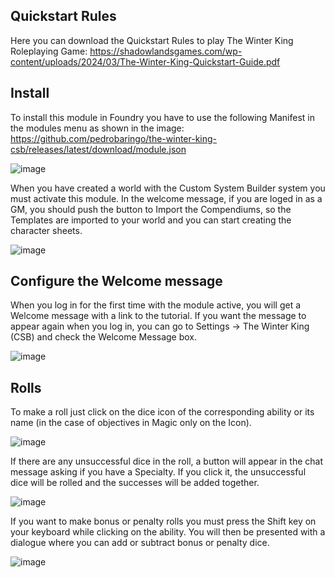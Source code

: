 ## Quickstart Rules
Here you can download the Quickstart Rules to play The Winter King Roleplaying Game:
https://shadowlandsgames.com/wp-content/uploads/2024/03/The-Winter-King-Quickstart-Guide.pdf

## Install
To install this module in Foundry you have to use the following Manifest in the modules menu as shown in the image: https://github.com/pedrobaringo/the-winter-king-csb/releases/latest/download/module.json

![image](https://github.com/pedrobaringo/the-winter-king-csb/assets/148097688/e56e1a05-bb28-4f24-9800-5bcd33a71d73)

When you have created a world with the Custom System Builder system you must activate this module. In the welcome message, if you are loged in as a GM, you should push the button to Import the Compendiums, so the Templates are imported to your world and you can start creating the character sheets.

![image](https://github.com/pedrobaringo/the-winter-king-csb/assets/148097688/7bd58b5c-358f-4f98-b873-9454d7a2e855)

## Configure the Welcome message
When you log in for the first time with the module active, you will get a Welcome message with a link to the tutorial. If you want the message to appear again when you log in, you can go to Settings -> The Winter King (CSB) and check the Welcome Message box.

![image](https://github.com/pedrobaringo/the-winter-king-csb/assets/148097688/4a8bb868-6994-4cb9-a56c-bd2bac76193b)

## Rolls
To make a roll just click on the dice icon of the corresponding ability or its name (in the case of objectives in Magic only on the Icon).

![image](https://github.com/pedrobaringo/the-winter-king-csb/assets/148097688/e267ff19-9f85-45b0-8961-d6fae461210c)

If there are any unsuccessful dice in the roll, a button will appear in the chat message asking if you have a Specialty. If you click it, the unsuccessful dice will be rolled and the successes will be added together.

![image](https://github.com/pedrobaringo/the-winter-king-csb/assets/148097688/3fb12cf0-b035-4a19-959e-4efdc4484a93)

If you want to make bonus or penalty rolls you must press the Shift key on your keyboard while clicking on the ability. You will then be presented with a dialogue where you can add or subtract bonus or penalty dice.

![image](https://github.com/pedrobaringo/the-winter-king-csb/assets/148097688/288471bd-e9e7-40cc-9785-09c0c2676ec0)
